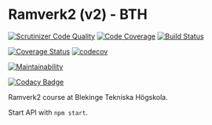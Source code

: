 Ramverk2 (v2) - BTH
=========================

[![Scrutinizer Code Quality](https://scrutinizer-ci.com/g/daib17/me-api-copy/badges/quality-score.png?b=master)](https://scrutinizer-ci.com/g/daib17/me-api-copy/?branch=master) 
[![Code Coverage](https://scrutinizer-ci.com/g/daib17/me-api-copy/badges/coverage.png?b=master)](https://scrutinizer-ci.com/g/daib17/me-api-copy/?branch=master)
[![Build Status](https://scrutinizer-ci.com/g/daib17/me-api-copy/badges/build.png?b=master)](https://scrutinizer-ci.com/g/daib17/me-api-copy/build-status/master)


[![Coverage Status](https://coveralls.io/repos/github/daib17/me-api-copy/badge.svg?branch=master)](https://coveralls.io/github/daib17/me-api-copy?branch=master)
[![codecov](https://codecov.io/gh/daib17/me-api-copy/branch/master/graph/badge.svg)](https://codecov.io/gh/daib17/me-api-copy)

[![Maintainability](https://api.codeclimate.com/v1/badges/35d3635913eb92c92a4b/maintainability)](https://codeclimate.com/github/daib17/me-api-copy/maintainability)

[![Codacy Badge](https://api.codacy.com/project/badge/Grade/7eb9dcc5bd734a3aab1a2231e8af3c4e)](https://www.codacy.com/app/daib17/me-api-copy?utm_source=github.com&amp;utm_medium=referral&amp;utm_content=daib17/me-api-copy&amp;utm_campaign=Badge_Grade)



Ramverk2 course at Blekinge Tekniska Högskola.

Start API with `npm start`.
